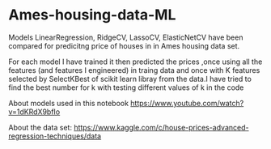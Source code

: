 # Ames-housing-data-ML

Models LinearRegression, RidgeCV, LassoCV, ElasticNetCV have been compared for predicitng price of houses in in Ames housing data set.

For each model I have trained it then predicted the prices ,once using all the features (and features I engineered) in traing data and once with K features selected by SelectKBest of scikit learn libray from the data.I have tried to find the best number for k with testing different values of k in the code


About models used in this notebook
https://www.youtube.com/watch?v=1dKRdX9bfIo

About the data set:
https://www.kaggle.com/c/house-prices-advanced-regression-techniques/data
